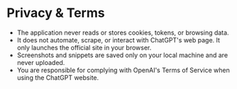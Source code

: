 # Privacy & Terms

- The application never reads or stores cookies, tokens, or browsing data.
- It does not automate, scrape, or interact with ChatGPT's web page. It only launches the official site in your browser.
- Screenshots and snippets are saved only on your local machine and are never uploaded.
- You are responsible for complying with OpenAI's Terms of Service when using the ChatGPT website.
